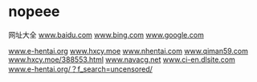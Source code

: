 # nopeee
网址大全
www.baidu.com
www.bing.com
www.google.com

www.e-hentai.org
www.hxcy.moe
www.nhentai.com
www.qiman59.com
www.hxcy.moe/388553.html
www.navacg.net
www.ci-en.dlsite.com
www.e-hentai.org/？f_search=uncensored/
